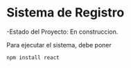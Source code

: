 <h1> Sistema de Registro</h1>

-Estado del Proyecto: En construccion.

Para ejecutar el sistema, debe poner

  ```npm install react```
